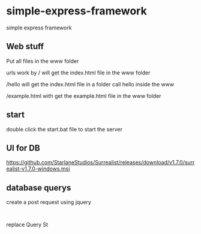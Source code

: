 # simple-express-framework

simple express framework

## Web stuff

Put all files in the www folder

urls work by / will get the index.html file in the www folder

/hello will get the index.html file in a folder call hello inside the www

/example.html with get the example.html file in the www folder

## start

double click the start.bat file to start the server

## UI for DB

https://github.com/StarlaneStudios/Surrealist/releases/download/v1.7.0/surrealist-v1.7.0-windows.msi

## database querys

create a post request using jquery

```html
  
```
replace Query St
